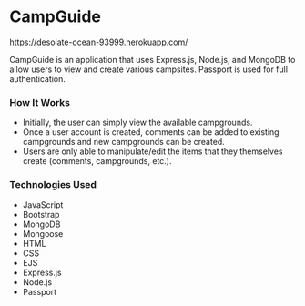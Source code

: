 # CampGuide
https://desolate-ocean-93999.herokuapp.com/

CampGuide is an application that uses Express.js, Node.js, and MongoDB to allow users to view and create various campsites. Passport is used for full authentication.

### How It Works
* Initially, the user can simply view the available campgrounds.
* Once a user account is created, comments can be added to existing campgrounds and new campgrounds can be created.
* Users are only able to manipulate/edit the items that they themselves create (comments, campgrounds, etc.).

### Technologies Used
* JavaScript
* Bootstrap
* MongoDB
* Mongoose
* HTML
* CSS
* EJS
* Express.js
* Node.js
* Passport
